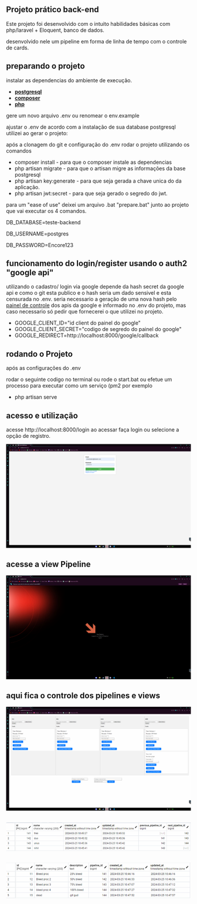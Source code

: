 
## Projeto prático back-end

Este projeto foi desenvolvido com o intuito habilidades básicas com php/laravel + Eloquent, banco de dados.

desenvolvido nele um pipeline em forma de linha de tempo com o controle de cards.

## preparando o projeto

instalar as dependencias do ambiente de execução.
- **[postgresql](https://www.postgresql.org/download/)**
- **[composer](https://getcomposer.org/download/)**
- **[php](https://www.php.net/downloads.php)**

gere um novo arquivo .env ou renomear o env.example

ajustar o .env de acordo com a instalação de sua database postgresql utilizei ao gerar o projeto:

após a clonagem do git e configuração do .env rodar o projeto utilizando os comandos 
- composer install - para que o composer instale as dependencias
- php artisan migrate - para que o artisan migre as informações da base postgresql
- php artisan key:generate - para que seja gerada a chave unica do da aplicação.
- php artisan jwt:secret - para que seja gerado o segredo do jwt.

para um "ease of use" deixei um arquivo .bat "prepare.bat" junto ao projeto que vai executar os 4 comandos.

DB_DATABASE=teste-backend


DB_USERNAME=postgres


DB_PASSWORD=Encore123

## funcionamento do login/register usando o auth2 "google api"

utilizando o cadastro/ login via google depende da hash secret da google api e como o git esta publico e o hash seria um dado sensivel e esta censurada no .env. seria necessario a geração de uma nova hash pelo [painel de controle](https://console.cloud.google.com) dos apis da google e informado no .env do projeto, mas caso necessario só pedir que fornecerei o que utilizei no projeto.


- GOOGLE_CLIENT_ID="id client do painel do google"
- GOOGLE_CLIENT_SECRET="codigo de segredo do painel do google"
- GOOGLE_REDIRECT=http://localhost:8000/google/callback


## rodando o Projeto

após as configurações do .env

rodar o seguinte codigo no terminal ou rode o start.bat ou efetue um processo para executar como um serviço (pm2 por exemplo

- php artisan serve

## acesso e utilização 
acesse
http://localhost:8000/login ao acessar faça login ou selecione a opção de registro.

![alt text](image-1.png)
## acesse a view Pipeline
![alt text](image-5.png)
## aqui fica o controle dos pipelines e views
![alt text](image-6.png)
##
![alt text](image-7.png)
##
![alt text](image-8.png)